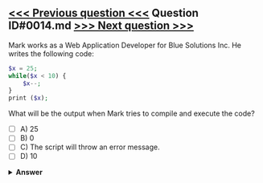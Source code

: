 [<<< Previous question <<<](0013.md)   Question ID#0014.md   [>>> Next question >>>](0015.md)
---

Mark works as a Web Application Developer for Blue Solutions Inc. He writes the following code:
```php
$x = 25;
while($x < 10) {
    $x--;
}
print ($x); 
```
What will be the output when Mark tries to compile and execute the code?

- [ ] A) 25
- [ ] B) 0
- [ ] C) The script will throw an error message.
- [ ] D) 10

<details><summary><b>Answer</b></summary>
<p>
  Answer: <strong>A</strong>
</p>
</details>
